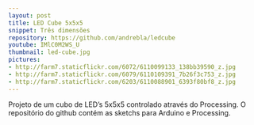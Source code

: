 ```yaml
---
layout: post
title: LED Cube 5x5x5
snippet: Três dimensões
repository: https://github.com/andrebla/ledcube
youtube: IMlC0M2WS_U
thumbnail: led-cube.jpg
pictures: 
- http://farm7.staticflickr.com/6072/6110099133_138bb39590_z.jpg
- http://farm7.staticflickr.com/6079/6110109391_7b26f3c753_z.jpg
- http://farm7.staticflickr.com/6203/6110088901_6393f80bf8_z.jpg
---
```


Projeto de um cubo de LED’s 5x5x5 controlado através do Processing. O repositório 
do github contém as sketchs para Arduino e Processing.